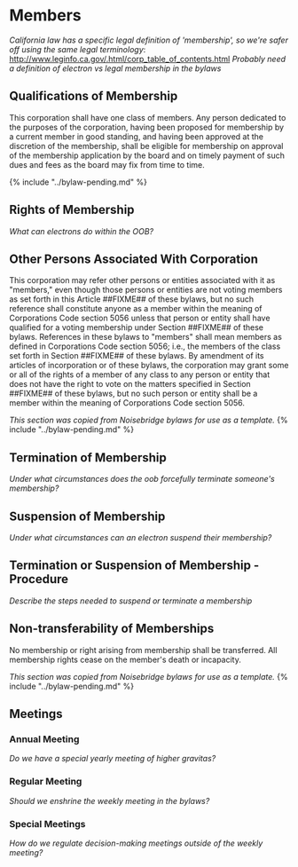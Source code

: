 # Members
*California law has a specific legal definition of 'membership', so we're safer off using the same legal terminology*: http://www.leginfo.ca.gov/.html/corp_table_of_contents.html
*Probably need a definition of electron vs legal membership in the bylaws*
## Qualifications of Membership
This corporation shall have one class of members. Any person dedicated to the purposes of the corporation, having been proposed for membership by a current member in good standing, and having been approved at the discretion of the membership, shall be eligible for membership on approval of the membership application by the board and on timely payment of such dues and fees as the board may fix from time to time.

{% include "../bylaw-pending.md" %}

## Rights of Membership
*What can electrons do within the OOB?*
## Other Persons Associated With Corporation
This corporation may refer other persons or entities associated with it as "members," even though those persons or entities are not voting members as set forth in this Article ##FIXME## of these bylaws, but no such reference shall constitute anyone as a member within the meaning of Corporations Code section 5056 unless that person or entity shall have qualified for a voting membership under Section ##FIXME## of these bylaws. References in these bylaws to "members" shall mean members as defined in Corporations Code section 5056; i.e., the members of the class set forth in Section ##FIXME## of these bylaws. By amendment of its articles of incorporation or of these bylaws, the corporation may grant some or all of the rights of a member of any class to any person or entity that does not have the right to vote on the matters specified in Section ##FIXME## of these bylaws, but no such person or entity shall be a member within the meaning of Corporations Code section 5056.

*This section was copied from Noisebridge bylaws for use as a template.*
{% include "../bylaw-pending.md" %}

## Termination of Membership
*Under what circumstances does the oob forcefully terminate someone's membership?*
## Suspension of Membership
*Under what circumstances can an electron suspend their membership?*
## Termination or Suspension of Membership - Procedure
*Describe the steps needed to suspend or terminate a membership*
## Non-transferability of Memberships
No membership or right arising from membership shall be transferred. All membership rights cease on the member's death or incapacity.

*This section was copied from Noisebridge bylaws for use as a template.*
{% include "../bylaw-pending.md" %}

## Meetings
### Annual Meeting
*Do we have a special yearly meeting of higher gravitas?*
### Regular Meeting
*Should we enshrine the weekly meeting in the bylaws?*
### Special Meetings
*How do we regulate decision-making meetings outside of the weekly meeting?*